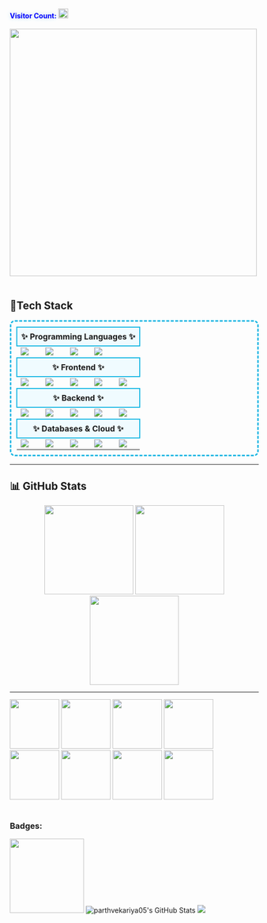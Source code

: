 <h4 style="color: blue; text-shadow: 0px 0px 10px lightblue;">
  Visitor Count: <img height="20" src="https://profile-counter.glitch.me/parthvekariya05/count.svg" />
 </h4>
<img src="https://user-images.githubusercontent.com/74038190/212749447-bfb7e725-6987-49d9-ae85-2015e3e7cc41.gif" width="500">
<br><br>


  
## 🚀Tech Stack
<table align="center" style="border: 3px dashed #18b7e3; border-radius: 10px; padding: 10px;">
   <tr>
    <th colspan="6" style="border: 2px solid #18b7e3; padding: 8px; background-color:#f0fbff;">✨ Programming Languages ✨</th>
  </tr>
  <tr>
    <td><img src="https://img.shields.io/badge/JavaScript-F7DF1E?style=flat&logo=javascript&logoColor=black" /></td>
    <td><img src="https://img.shields.io/badge/Python-3776AB?style=flat&logo=python&logoColor=white" /></td>
    <td><img src="https://img.shields.io/badge/Java-007396?style=flat&logo=java&logoColor=white" /></td>
    <td><img src="https://img.shields.io/badge/C++-00599C?style=flat&logo=c%2B%2B&logoColor=white" /></td>
   
  </tr>
  <tr>
    <th colspan="6" style="border: 2px solid #18b7e3; padding: 8px; background-color:#f0fbff;">✨ Frontend ✨</th>
  </tr>
  <tr>
    <td><img src="https://img.shields.io/badge/Angular-DD0031?style=flat&logo=angular&logoColor=white" /></td>
    <td><img src="https://img.shields.io/badge/React-20232A?style=flat&logo=react&logoColor=61DAFB" /></td>
    <td><img src="https://img.shields.io/badge/Next.js-000000?style=flat&logo=nextdotjs&logoColor=white" /></td>
    <td><img src="https://img.shields.io/badge/Bootstrap-563D7C?style=flat&logo=bootstrap&logoColor=white" /></td>
    <td><img src="https://img.shields.io/badge/Three.js-000000?style=flat&logo=three.js&logoColor=white" /></td>
  </tr>

  <tr>
    <th colspan="6" style="border: 2px solid #18b7e3; padding: 8px; background-color:#f0fbff;">✨ Backend ✨</th>
  </tr>
  <tr>
    <td><img src="https://img.shields.io/badge/Node.js-43853D?style=flat&logo=node.js&logoColor=white" /></td>
    <td><img src="https://img.shields.io/badge/Express.js-000000?style=flat&logo=express&logoColor=white" /></td>
    <td><img src="https://img.shields.io/badge/ASP.NET-5C2D91?style=flat&logo=dotnet&logoColor=white" /></td>
    <td><img src="https://img.shields.io/badge/Laravel-FF2D20?style=flat&logo=laravel&logoColor=white" /></td>
    <td><img src="https://img.shields.io/badge/Flask-000000?style=flat&logo=flask&logoColor=white" /></td>
  </tr>

  <tr>
    <th colspan="6" style="border: 2px solid #18b7e3; padding: 8px; background-color:#f0fbff;">✨ Databases & Cloud ✨</th>
  </tr>
  <tr>
    <td><img src="https://img.shields.io/badge/MongoDB-47A248?style=flat&logo=mongodb&logoColor=white" /></td>
    <td><img src="https://img.shields.io/badge/MySQL-4479A1?style=flat&logo=mysql&logoColor=white" /></td>
    <td><img src="https://img.shields.io/badge/Oracle-F80000?style=flat&logo=oracle&logoColor=white" /></td>
    <td><img src="https://img.shields.io/badge/AWS-232F3E?style=flat&logo=amazonaws&logoColor=white" /></td>
    <td><img src="https://img.shields.io/badge/Firebase-FFCA28?style=flat&logo=firebase&logoColor=black" /></td>
  </tr>

 
</table>

---

## 📊 GitHub Stats

<p align="center">
  <img src="https://github-readme-stats.vercel.app/api?username=muditbhatt-5&theme=blueberry&show_icons=true&hide_border=true&count_private=true" height="180" />
  <img src="https://github-readme-streak-stats.herokuapp.com/?user=muditbhatt-5&theme=blueberry&hide_border=true" height="180" />
  <img src="https://github-readme-stats.vercel.app/api/top-langs/?username=muditbhatt-5&theme=blueberry&show_icons=true&hide_border=true&layout=compact" height="180" />
</p>

---
  
<img src="https://github.com/Anmol-Baranwal/Cool-GIFs-For-GitHub/assets/74038190/1a797f46-efe4-41e6-9e75-5303e1bbcbfa" width="100">
<img src="https://github.com/Anmol-Baranwal/Cool-GIFs-For-GitHub/assets/74038190/29fd6286-4e7b-4d6c-818f-c4765d5e39a9" width="100">
<img src="https://github.com/Anmol-Baranwal/Cool-GIFs-For-GitHub/assets/74038190/67f477ed-6624-42da-99f0-1a7b1a16eecb" width="100">
<img src="https://github.com/Anmol-Baranwal/Cool-GIFs-For-GitHub/assets/74038190/3c16d4f2-b757-4c70-8f42-43d5dddd2c36" width="100">
<img src="https://github.com/Anmol-Baranwal/Cool-GIFs-For-GitHub/assets/74038190/3fb2cdf6-8920-462e-87a4-95af376418aa" width="100">
<img src="https://github.com/Anmol-Baranwal/Cool-GIFs-For-GitHub/assets/74038190/de038172-e903-4951-926c-755878deb0b4" width="100">
<img src="https://github.com/Anmol-Baranwal/Cool-GIFs-For-GitHub/assets/74038190/398b19b1-9aae-4c1f-8bc0-d172a2c08d68" width="100">
<img src="https://github.com/Anmol-Baranwal/Cool-GIFs-For-GitHub/assets/74038190/e0d299f2-767c-4c21-bd49-90f2a19f1a78" width="100">
</div>
<br><br>  
<h3>Badges: </h3>
<img src="https://github.githubassets.com/assets/profile-first-pr-e568025b6e24.svg" height=150 width=150/>
<img src="https://github-readme-stats.vercel.app/api?username=parthvekariya05&theme=blueberry&show_icons=true&hide_border=true&count_private=true" alt="parthvekariya05's GitHub Stats" />
<img src="https://github-profile-trophy.vercel.app/?username=parthvekariya05&theme=algolia" /></a>
